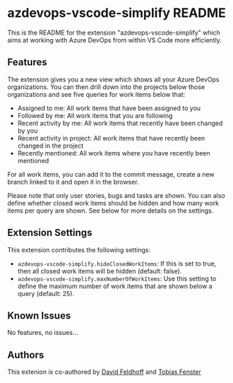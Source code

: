 # azdevops-vscode-simplify README

This is the README for the extension "azdevops-vscode-simplify" which aims at working with Azure DevOps from within VS Code more efficiently. 

## Features

The extension gives you a new view which shows all your Azure DevOps organizations. You can then drill down into the projects below those organizations and see five queries for work items below that:

- Assigned to me: All work items that have been assigned to you
- Followed by me: All work items that you are following
- Recent activity by me: All work items that recently have been changed by you
- Recent activity in project: All work items that have recently been changed in the project
- Recently mentioned: All work items where you have recently been mentioned

For all work items, you can add it to the commit message, create a new branch linked to it and open it in the browser.

Please note that only user stories, bugs and tasks are shown. You can also define whether closed work items should be hidden and how many work items per query are shown. See below for more details on the settings.

## Extension Settings

This extension contributes the following settings:

* `azdevops-vscode-simplify.hideClosedWorkItems`: If this is set to true, then all closed work items will be hidden (default: false).
* `azdevops-vscode-simplify.maxNumberOfWorkItems`: Use this setting to define the maximum number of work items that are shown below a query (default: 25).

## Known Issues

No features, no issues...

## Authors

This extenion is co-authored by [David Feldhoff](https://twitter.com/feldhoffdavid) and [Tobias Fenster](https://tobiasfenster.io)